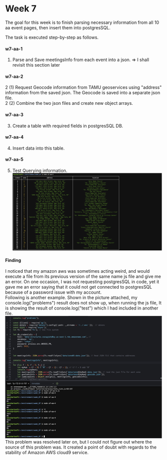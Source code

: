 # Week 7

The goal for this week is to finish parsing necessary information from all 10 aa event pages, then insert them into postgresSQL.

The task is executed step-by-step as follows. 

#### w7-aa-1 
1. Parse and Save meetingsInfo from each event into a json.
=> I shall revisit this section later

#### w7-aa-2
2 (1) Request Geocode information from TAMU geoservices using "address" information from the saved json. The Geocode is saved into a separate json file. <br>
2 (2) Combine the two json files and create new object arrays.

#### w7-aa-3
3. Create a table with required fields in postgresSQL DB.

#### w7-aa-4
4. Insert data into this table.

#### w7-aa-5
5. Test Querying information. 
![Query Result](queryResult_from_postgreSQL.png)

#### Finding
I noticed that my amazon aws was sometimes acting weird, and would execute a file from its previous version of the same name js file and give me an error. On one occasion, I was not requesting postgresSQL in code, yet it gave me an error saying that it could not get connected to postgresSQL because of a password issue with my account. 
<br>
Following is another example. Shown in the picture attached,  my console.log("problems") result does not show up, when running the js file,  It is showing the result of console.log("test") which I had included in another file.
![AWS Error](unstabilityNoticed_on_AWS.png)
This problem was resolved later on, but I could not figure out where the source of this problem was. It created a point of doubt with regards to the stability of Amazon AWS cloud9 service.
